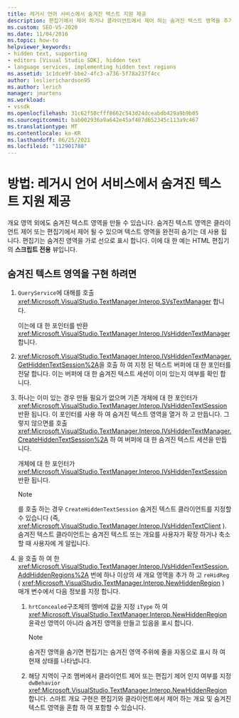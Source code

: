 ```yaml
---
title: 레거시 언어 서비스에서 숨겨진 텍스트 지원 제공
description: 편집기에서 제어 하거나 클라이언트에서 제어 하는 숨겨진 텍스트 영역을 추가 하 여 레거시 언어 서비스에서 숨겨진 텍스트 지원을 제공 하는 방법에 대해 알아봅니다.
ms.custom: SEO-VS-2020
ms.date: 11/04/2016
ms.topic: how-to
helpviewer_keywords:
- hidden text, supporting
- editors [Visual Studio SDK], hidden text
- language services, implementing hidden text regions
ms.assetid: 1c1dce9f-bbe2-4fc3-a736-5f78a237f4cc
author: leslierichardson95
ms.author: lerich
manager: jmartens
ms.workload:
- vssdk
ms.openlocfilehash: 31c62f50cfff8662c543d24dceabdb429a9b9b05
ms.sourcegitcommit: bab002936a9a642e45af407d652345c113a9c467
ms.translationtype: MT
ms.contentlocale: ko-KR
ms.lasthandoff: 06/25/2021
ms.locfileid: "112901788"
---
```

# <a name="how-to-provide-hidden-text-support-in-a-legacy-language-service"></a>방법: 레거시 언어 서비스에서 숨겨진 텍스트 지원 제공
개요 영역 외에도 숨겨진 텍스트 영역을 만들 수 있습니다. 숨겨진 텍스트 영역은 클라이언트 제어 또는 편집기에서 제어 될 수 있으며 텍스트 영역을 완전히 숨기는 데 사용 됩니다. 편집기는 숨겨진 영역을 가로 선으로 표시 합니다. 이에 대 한 예는 HTML 편집기의 **스크립트 전용** 뷰입니다.

## <a name="to-implement-a-hidden-text-region"></a>숨겨진 텍스트 영역을 구현 하려면

1. `QueryService`에 대해를 호출 <xref:Microsoft.VisualStudio.TextManager.Interop.SVsTextManager> 합니다.

     이는에 대 한 포인터를 반환 <xref:Microsoft.VisualStudio.TextManager.Interop.IVsHiddenTextManager> 합니다.

2. <xref:Microsoft.VisualStudio.TextManager.Interop.IVsHiddenTextManager.GetHiddenTextSession%2A>을 호출 하 여 지정 된 텍스트 버퍼에 대 한 포인터를 전달 합니다. 이는 버퍼에 대 한 숨겨진 텍스트 세션이 이미 있는지 여부를 확인 합니다.

3. 하나는 이미 있는 경우 만들 필요가 없으며 기존 개체에 대 한 포인터가 <xref:Microsoft.VisualStudio.TextManager.Interop.IVsHiddenTextSession> 반환 됩니다. 이 포인터를 사용 하 여 숨겨진 텍스트 영역을 열거 하 고 만듭니다. 그렇지 않으면를 호출 <xref:Microsoft.VisualStudio.TextManager.Interop.IVsHiddenTextManager.CreateHiddenTextSession%2A> 하 여 버퍼에 대 한 숨겨진 텍스트 세션을 만듭니다.

     개체에 대 한 포인터가 <xref:Microsoft.VisualStudio.TextManager.Interop.IVsHiddenTextSession> 반환 됩니다.

    > [!NOTE]
    > 를 호출 하는 경우 `CreateHiddenTextSession` 숨겨진 텍스트 클라이언트를 지정할 수 있습니다 (즉, <xref:Microsoft.VisualStudio.TextManager.Interop.IVsHiddenTextClient> ). 숨겨진 텍스트 클라이언트는 숨겨진 텍스트 또는 개요를 사용자가 확장 하거나 축소할 때 사용자에 게 알립니다.

4. 을 호출 하 여 한 <xref:Microsoft.VisualStudio.TextManager.Interop.IVsHiddenTextSession.AddHiddenRegions%2A> 번에 하나 이상의 새 개요 영역을 추가 하 고 `reHidReg` ( <xref:Microsoft.VisualStudio.TextManager.Interop.NewHiddenRegion> ) 매개 변수에서 다음 정보를 지정 합니다.

    1. `hrtConcealed`구조체의 멤버에 값을 지정 `iType` 하 여 <xref:Microsoft.VisualStudio.TextManager.Interop.NewHiddenRegion> 윤곽선 영역이 아니라 숨겨진 영역을 만들고 있음을 표시 합니다.

        > [!NOTE]
        > 숨겨진 영역을 숨기면 편집기는 숨겨진 영역 주위에 줄을 자동으로 표시 하 여 현재 상태를 나타냅니다.

    2. 해당 지역이 구조 멤버에서 클라이언트 제어 또는 편집기 제어 인지 여부를 지정 `dwBehavior` <xref:Microsoft.VisualStudio.TextManager.Interop.NewHiddenRegion> 합니다. 스마트 개요 구현은 편집기와 클라이언트에서 제어 하는 개요 및 숨겨진 텍스트 영역을 혼합 하 여 포함할 수 있습니다.
